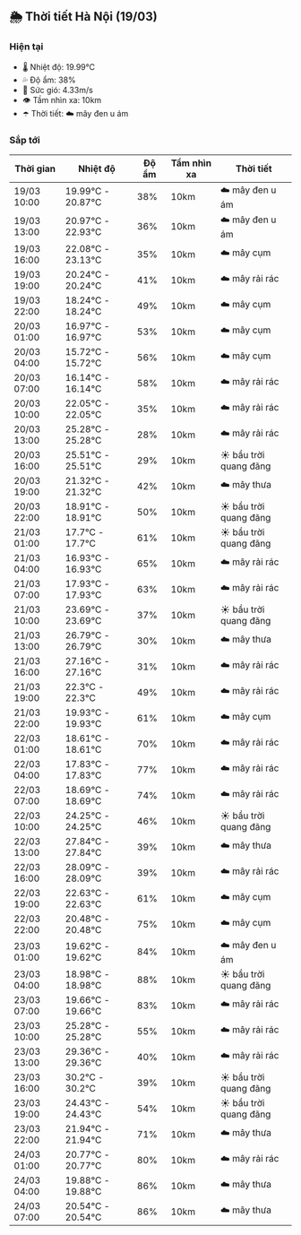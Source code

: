## 🌦️ Thời tiết Hà Nội (19/03)

### Hiện tại

- 🌡️ Nhiệt độ: 19.99℃
- 💦 Độ ẩm: 38%
- 💨 Sức gió: 4.33m/s
- 👁️ Tầm nhìn xa: 10km
- ☂️ Thời tiết: ☁️ mây đen u ám

### Sắp tới

| Thời gian | Nhiệt độ | Độ ẩm | Tầm nhìn xa | Thời tiết |
| --- | --- | --- | --- | --- |
| 19/03 10:00 | 19.99℃ - 20.87℃ | 38% | 10km | ☁️ mây đen u ám |
| 19/03 13:00 | 20.97℃ - 22.93℃ | 36% | 10km | ☁️ mây đen u ám |
| 19/03 16:00 | 22.08℃ - 23.13℃ | 35% | 10km | ☁️ mây cụm |
| 19/03 19:00 | 20.24℃ - 20.24℃ | 41% | 10km | ☁️ mây rải rác |
| 19/03 22:00 | 18.24℃ - 18.24℃ | 49% | 10km | ☁️ mây cụm |
| 20/03 01:00 | 16.97℃ - 16.97℃ | 53% | 10km | ☁️ mây cụm |
| 20/03 04:00 | 15.72℃ - 15.72℃ | 56% | 10km | ☁️ mây cụm |
| 20/03 07:00 | 16.14℃ - 16.14℃ | 58% | 10km | ☁️ mây rải rác |
| 20/03 10:00 | 22.05℃ - 22.05℃ | 35% | 10km | ☁️ mây rải rác |
| 20/03 13:00 | 25.28℃ - 25.28℃ | 28% | 10km | ☁️ mây rải rác |
| 20/03 16:00 | 25.51℃ - 25.51℃ | 29% | 10km | ☀️ bầu trời quang đãng |
| 20/03 19:00 | 21.32℃ - 21.32℃ | 42% | 10km | ☁️ mây thưa |
| 20/03 22:00 | 18.91℃ - 18.91℃ | 50% | 10km | ☀️ bầu trời quang đãng |
| 21/03 01:00 | 17.7℃ - 17.7℃ | 61% | 10km | ☀️ bầu trời quang đãng |
| 21/03 04:00 | 16.93℃ - 16.93℃ | 65% | 10km | ☁️ mây rải rác |
| 21/03 07:00 | 17.93℃ - 17.93℃ | 63% | 10km | ☁️ mây rải rác |
| 21/03 10:00 | 23.69℃ - 23.69℃ | 37% | 10km | ☀️ bầu trời quang đãng |
| 21/03 13:00 | 26.79℃ - 26.79℃ | 30% | 10km | ☁️ mây thưa |
| 21/03 16:00 | 27.16℃ - 27.16℃ | 31% | 10km | ☁️ mây rải rác |
| 21/03 19:00 | 22.3℃ - 22.3℃ | 49% | 10km | ☁️ mây rải rác |
| 21/03 22:00 | 19.93℃ - 19.93℃ | 61% | 10km | ☁️ mây cụm |
| 22/03 01:00 | 18.61℃ - 18.61℃ | 70% | 10km | ☁️ mây rải rác |
| 22/03 04:00 | 17.83℃ - 17.83℃ | 77% | 10km | ☁️ mây rải rác |
| 22/03 07:00 | 18.69℃ - 18.69℃ | 74% | 10km | ☁️ mây rải rác |
| 22/03 10:00 | 24.25℃ - 24.25℃ | 46% | 10km | ☀️ bầu trời quang đãng |
| 22/03 13:00 | 27.84℃ - 27.84℃ | 39% | 10km | ☁️ mây thưa |
| 22/03 16:00 | 28.09℃ - 28.09℃ | 39% | 10km | ☁️ mây rải rác |
| 22/03 19:00 | 22.63℃ - 22.63℃ | 61% | 10km | ☁️ mây cụm |
| 22/03 22:00 | 20.48℃ - 20.48℃ | 75% | 10km | ☁️ mây cụm |
| 23/03 01:00 | 19.62℃ - 19.62℃ | 84% | 10km | ☁️ mây đen u ám |
| 23/03 04:00 | 18.98℃ - 18.98℃ | 88% | 10km | ☀️ bầu trời quang đãng |
| 23/03 07:00 | 19.66℃ - 19.66℃ | 83% | 10km | ☁️ mây rải rác |
| 23/03 10:00 | 25.28℃ - 25.28℃ | 55% | 10km | ☁️ mây rải rác |
| 23/03 13:00 | 29.36℃ - 29.36℃ | 40% | 10km | ☁️ mây rải rác |
| 23/03 16:00 | 30.2℃ - 30.2℃ | 39% | 10km | ☀️ bầu trời quang đãng |
| 23/03 19:00 | 24.43℃ - 24.43℃ | 54% | 10km | ☀️ bầu trời quang đãng |
| 23/03 22:00 | 21.94℃ - 21.94℃ | 71% | 10km | ☁️ mây thưa |
| 24/03 01:00 | 20.77℃ - 20.77℃ | 80% | 10km | ☁️ mây rải rác |
| 24/03 04:00 | 19.88℃ - 19.88℃ | 86% | 10km | ☁️ mây thưa |
| 24/03 07:00 | 20.54℃ - 20.54℃ | 86% | 10km | ☁️ mây thưa |

